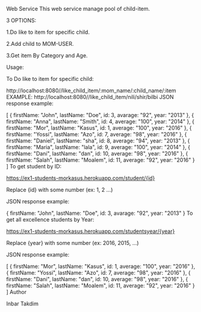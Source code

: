 Web Service
This web service manage pool of child-item.

3 OPTIONS: 

1.Do like to item for specific child.

2.Add child to MOM-USER. 

3.Get item By Category and Age.

Usage:

To Do like to item for specific child:

http://localhost:8080//like_child_item/:mom_name/:child_name/:item
EXAMPLE:
http://localhost:8080//like_child_item/nili/shir/bilbi
JSON response example:

[
    {
        firstName: "John",
        lastName: "Doe",
        id: 3,
        avarage: "92",
        year: "2013"
    },
    {
        firstName: "Anna",
        lastName: "Smith",
        id: 4,
        average: "100",
        year: "2014"
    },
    {
        firstName: "Mor",
        lastName: "Kasus",
        id: 1,
        average: "100",
        year: "2016"
    },
    {
        firstName: "Yossi",
        lastName: "Azo",
        id: 7,
        average: "98",
        year: "2016"
    },
    {
        firstName: "Daniel",
        lastName: "sha",
        id: 8,
        average: "94",
        year: "2013"
    },
    {
        firstName: "Maria",
        lastName: "lala",
        id: 9,
        average: "100",
        year: "2014"
    },
    {
        firstName: "Dani",
        lastName: "dan",
        id: 10,
        average: "98",
        year: "2016"
    },
    {
        firstName: "Salah",
        lastName: "Moalem",
        id: 11,
        average: "92",
        year: "2016"
    }
]
To get student by ID:

https://ex1-students-morkasus.herokuapp.com/student/{id}

Replace {id} with some number (ex: 1, 2 ...)

JSON response example:

{
    firstName: "John",
    lastName: "Doe",
    id: 3,
    avarage: "92",
    year: "2013"
}
To get all excellence students by Year:

https://ex1-students-morkasus.herokuapp.com/studentsyear/{year}

Replace {year} with some number (ex: 2016, 2015, ...)

JSON response example:

[
    {
        firstName: "Mor",
        lastName: "Kasus",
        id: 1,
        average: "100",
        year: "2016"
    },
    {
        firstName: "Yossi",
        lastName: "Azo",
        id: 7,
        average: "98",
        year: "2016"
    },
    {
        firstName: "Dani",
        lastName: "dan",
        id: 10,
        average: "98",
        year: "2016"
    },
    {
        firstName: "Salah",
        lastName: "Moalem",
        id: 11,
        average: "92",
        year: "2016"
    }
]
Author

Inbar Takdim